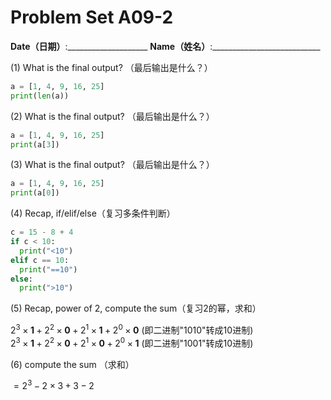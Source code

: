 # Problem Set A09-2
**Date（日期）**:____________________   **Name（姓名）**:___________________________

(1) What is the final output?  （最后输出是什么？）
```python
a = [1, 4, 9, 16, 25]
print(len(a))
```

(2) What is the final output?  （最后输出是什么？）
```python
a = [1, 4, 9, 16, 25]
print(a[3])
```

(3) What is the final output?  （最后输出是什么？）
```python
a = [1, 4, 9, 16, 25]
print(a[0])
```

(4) Recap, if/elif/else（复习多条件判断）
```python
c = 15 - 8 + 4
if c < 10:
  print("<10")
elif c == 10:
  print("==10")
else:
  print(">10")
```

(5) Recap, power of 2, compute the sum（复习2的幂，求和） 

$2^3\times \textbf{1} + 2^2\times \textbf{0} + 2^1 \times \textbf{1} + 2^0 \times \textbf{0}$     (即二进制"1010"转成10进制)  
$2^3\times \textbf{1} + 2^2\times \textbf{0} + 2^1 \times \textbf{0} + 2^0 \times \textbf{1}$     (即二进制"1001"转成10进制)  

(6) compute the sum （求和） 

$=2^3 - 2\times 3 + 3 - 2$
